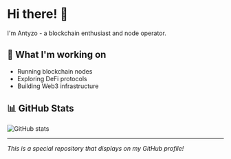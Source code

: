 # Hi there! 👋

I'm Antyzo - a blockchain enthusiast and node operator.

## 🚀 What I'm working on
- Running blockchain nodes
- Exploring DeFi protocols
- Building Web3 infrastructure

## 📊 GitHub Stats
![GitHub stats](https://github-readme-stats.vercel.app/api?username=Antyzo&show_icons=true&theme=dark)

---
*This is a special repository that displays on my GitHub profile!*
